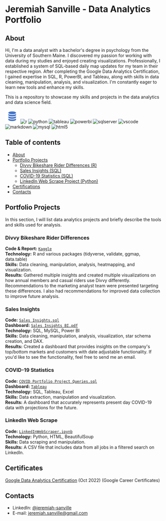 # Jeremiah Sanville - Data Analytics Portfolio

## About

Hi, I'm a data analyst with a bachelor's degree in psychology from the University of Southern Maine. I discovered my passion for working with data during my studies and enjoyed creating visualizations. Professionally, I established a system of SQL-based daily map updates for my team in their respective region. After completing the Google Data Analytics Certification, I gained expertise in SQL, R, PowerBI, and Tableau, along with skills in data cleaning, manipulation, analysis, and visualization. I'm constantly eager to learn new tools and enhance my skills.

This is a repository to showcase my skills and projects in the data analytics and data science field.

<p align="left">
<img src="https://raw.githubusercontent.com/github/explore/80688e429a7d4ef2fca1e82350fe8e3517d3494d/topics/sql/sql.png" alt="vscode" width="45" height="45"/>
<img src="https://cdn.jsdelivr.net/gh/devicons/devicon/icons/r/r-original.svg" alt="r" width="45" height="45"/>
<img src="https://cdn.jsdelivr.net/gh/devicons/devicon/icons/python/python-original.svg" alt="python" width="45" height="45"/>
<img src="https://github.com/get-icon/geticon/blob/master/icons/tableau-icon.svg" alt="tableau" width="45" height="45"/>
<img src="https://www.vectorlogo.zone/logos/microsoft_powerbi/microsoft_powerbi-ar21.svg" alt="powerbi" width="45" height="45"/>
<img src="https://cdn.jsdelivr.net/gh/devicons/devicon/icons/microsoftsqlserver/microsoftsqlserver-plain.svg" alt="sqlserver" width="45" height="45"/>
<img src="https://cdn.jsdelivr.net/gh/devicons/devicon/icons/vscode/vscode-original.svg" alt="vscode" width="45" height="45"/>
<img src="https://cdn.jsdelivr.net/gh/devicons/devicon/icons/markdown/markdown-original.svg" alt="markdown" width="45" height="45"/>
<img src="https://cdn.jsdelivr.net/gh/devicons/devicon/icons/mysql/mysql-original-wordmark.svg" alt="mysql" width="45" height="45"/>
<img src="https://cdn.iconscout.com/icon/free/png-512/html5-41-1175209.png?f=avif&w=256" alt="html5" width="45" height="45"/>
</p>

## Table of contents
- [About](#about)
- [Portfolio Projects](#portfolio-projects)
	+ [Divvy Bikeshare Rider Differences (R)](#Divvy-Bikeshare-Rider-Differences)
	+ [Sales Insights (SQL)](#Sales-Insights)
	+ [COVID-19 Statistics (SQL)](#COVID-19-Statistics)
	+ [LinkedIn Web Scrape Project (Python)](#LinkedIn-Web-Scrape)
- [Certifications](#certifications)
- [Contacts](#contacts)

## Portfolio Projects
In this section, I will list data analytics projects and briefly describe the tools and skills used for analysis.

### Divvy Bikeshare Rider Differences
**Code & Report:** [`Kaggle`](https://www.kaggle.com/code/konoxians/divvy-annual-members-vs-casual-riders)    
**Technology:** R and various packages (tidyverse, validate, ggmap, data.table)                                      
**Skills:** Data cleaning, manipulation, analysis, heatmapping, and visualization.                                                                            
**Results:** Gathered multiple insights and created multiple visualizations on how annual members and casual riders use Divvy differently. Recommendations to the marketing analyst team were presented targeting these differences. I also had recommendations for improved data collection to improve future analysis. 

### Sales Insights
**Code:** [`Sales Insights.sql`](https://github.com/jeremiah-sanville/jeremiah-sanville/blob/main/Sales%20Insights.sql)    
**Dashboard:** [`Sales Insights BI.pdf`](https://github.com/jeremiah-sanville/jeremiah-sanville/blob/main/Sales%20Insights%20BI.pdf)                                                                        
**Technology:** SQL, MySQL, Power BI                                      
**Skills:** Data cleaning, manipulation, analysis, visualization, star schema creation, and DAX.                                                                      
**Results:** Created a dashboard that provides insights on the company's top/bottom markets and customers with date adjustable functionality. If you'd like to see the functionality, feel free to send me an email.

### COVID-19 Statistics
**Code:** [`COVID Portfolio Project Queries.sql`](https://github.com/jeremiah-sanville/jeremiah-sanville/blob/main/COVID%20Portfolio%20Project%20Queries.sql)                                                                                                
**Dashboard:** [`Tableau`](https://public.tableau.com/app/profile/jeremiah.sanville/viz/COVIDPortfolioProject_16748248126930/Dashboard1#1)   
**Technology:** SQL, Tableau, Excel                                                                
**Skills:** Data extraction, manipulation and visualization.                                                                                       
**Results:** A dashboard that accurately represents present day COVID-19 data with projections for the future.  

### LinkedIn Web Scrape
**Code:** [`LinkedInWebScraper.ipynb`](https://github.com/jeremiah-sanville/jeremiah-sanville/blob/main/LinkedIn%20Web%20Scrape%20Project.ipynb)                     
**Technology:** Python, HTML, BeautifulSoup                                                                
**Skills:** Data scraping and manipulation.                                                                                      
**Results:** A CSV file that includes data from all jobs in a filtered search on LinkedIn. 

## Certificates

[Google Data Analytics Certification](https://www.coursera.org/account/accomplishments/specialization/certificate/XYU9B7NTK7Z7) (Oct 2022) (Google Career Certificates)

## Contacts
- LinkedIn: [@jeremiah-sanville](https://www.linkedin.com/in/jeremiah-sanville/)
- E-mail: jeremiah.sanville@gmail.com

